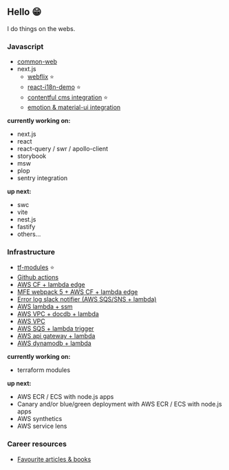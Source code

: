 ## Hello 😁 

I do things on the webs.

### Javascript

- [common-web](https://github.com/Jareechang/common-web)
- next.js
   - [webflix](https://github.com/Jareechang/webflix) ⭐️
   - [react-i18n-demo](https://github.com/Jareechang/react-i18next-demo) ⭐️
   - [contentful cms integration](https://github.com/Jareechang/nextjs-contentful) ⭐️
   - [emotion & material-ui integration](https://github.com/Jareechang/example-nextjs-emotion11-material-ui)

**currently working on:**
- next.js
- react 
- react-query / swr / apollo-client
- storybook
- msw 
- plop
- sentry integration

**up next:**
- swc
- vite 
- nest.js
- fastify 
- others...

### Infrastructure

- [tf-modules](https://github.com/Jareechang/tf-modules) ⭐️ 
- [Github actions](https://github.com/Jareechang/github-actions-demo)
- [AWS CF + lambda edge](https://github.com/Jareechang/react-i18next-demo)
- [MFE webpack 5 + AWS CF + lambda edge](https://github.com/Jareechang/webpack-5-mod-federation-poc)
- [Error log slack notifier (AWS SQS/SNS + lambda)](https://github.com/Jareechang/lambda-process-cw-logs)
- [AWS lambda + ssm](https://github.com/Jareechang/lambda-ssm)
- [AWS VPC + docdb + lambda](https://github.com/Jareechang/aws-vpc-docdb)
- [AWS VPC](https://github.com/Jareechang/aws-vpc)
- [AWS SQS + lambda trigger](https://github.com/Jareechang/sqs-trigger-lambda-nodejs)
- [AWS api gateway + lambda](https://github.com/Jareechang/api-gateway-lamba)
- [AWS dynamodb + lambda](https://github.com/Jareechang/lambda-dynamodb-nodejs)

**currently working on:**

- terraform modules

**up next:**

- AWS ECR / ECS with node.js apps 
- Canary and/or blue/green deployment with AWS ECR / ECS with node.js apps 
- AWS synthetics
- AWS service lens 

### Career resources

- [Favourite articles & books](https://github.com/Jareechang/awesome-technical-leadership-and-career-resources)
